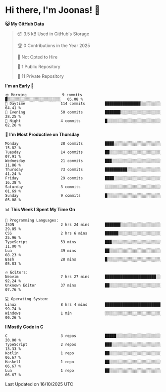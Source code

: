 <!--<a href="https://github.com/anuraghazra/github-readme-stats">
  <img align="center" height=200 src="https://readme-stats-git-main-joonas45s-projects.vercel.app/api?username=Joonas45&hide=stars&show_icons=true&theme=monokai" />
</a>
<a href="">
  <img align="center" width=300 src="https://readme-stats-git-main-joonas45s-projects.vercel.app/api/top-langs?username=Joonas45&theme=monokai&layout=compact" />
</a>-->
<!--
<a href="">
  <img align="center" height=125 width=600 src="https://readme-stats-git-main-joonas45s-projects.vercel.app/api/wakatime?username=Joonas45&theme=monokai&layout=compact" />
</a>
-->

# Hi there, I'm Joonas! :wave:


<!--START_SECTION:waka-->
**🐱 My GitHub Data** 

> 📦 3.5 kB Used in GitHub's Storage 
 > 
> 🏆 0 Contributions in the Year 2025
 > 
> 🚫 Not Opted to Hire
 > 
> 📜 1 Public Repository 
 > 
> 🔑 11 Private Repository 
 > 
**I'm an Early 🐤** 

```text
🌞 Morning                9 commits           █░░░░░░░░░░░░░░░░░░░░░░░░   05.08 % 
🌆 Daytime                114 commits         ████████████████░░░░░░░░░   64.41 % 
🌃 Evening                50 commits          ███████░░░░░░░░░░░░░░░░░░   28.25 % 
🌙 Night                  4 commits           █░░░░░░░░░░░░░░░░░░░░░░░░   02.26 % 
```
📅 **I'm Most Productive on Thursday** 

```text
Monday                   28 commits          ████░░░░░░░░░░░░░░░░░░░░░   15.82 % 
Tuesday                  14 commits          ██░░░░░░░░░░░░░░░░░░░░░░░   07.91 % 
Wednesday                21 commits          ███░░░░░░░░░░░░░░░░░░░░░░   11.86 % 
Thursday                 73 commits          ██████████░░░░░░░░░░░░░░░   41.24 % 
Friday                   29 commits          ████░░░░░░░░░░░░░░░░░░░░░   16.38 % 
Saturday                 3 commits           ░░░░░░░░░░░░░░░░░░░░░░░░░   01.69 % 
Sunday                   9 commits           █░░░░░░░░░░░░░░░░░░░░░░░░   05.08 % 
```


📊 **This Week I Spent My Time On** 

```text
💬 Programming Languages: 
JSON                     2 hrs 24 mins       ███████░░░░░░░░░░░░░░░░░░   29.85 % 
CSS                      2 hrs 6 mins        ██████░░░░░░░░░░░░░░░░░░░   25.96 % 
TypeScript               53 mins             ███░░░░░░░░░░░░░░░░░░░░░░   11.00 % 
Lua                      39 mins             ██░░░░░░░░░░░░░░░░░░░░░░░   08.23 % 
Bash                     28 mins             █░░░░░░░░░░░░░░░░░░░░░░░░   05.83 % 

🔥 Editors: 
Neovim                   7 hrs 27 mins       ███████████████████████░░   92.24 % 
Unknown Editor           37 mins             ██░░░░░░░░░░░░░░░░░░░░░░░   07.76 % 

💻 Operating System: 
Linux                    8 hrs 4 mins        █████████████████████████   99.74 % 
Windows                  1 min               ░░░░░░░░░░░░░░░░░░░░░░░░░   00.26 % 
```

**I Mostly Code in C** 

```text
C                        3 repos             █████░░░░░░░░░░░░░░░░░░░░   20.00 % 
TypeScript               2 repos             ███░░░░░░░░░░░░░░░░░░░░░░   13.33 % 
Kotlin                   1 repo              ██░░░░░░░░░░░░░░░░░░░░░░░   06.67 % 
Haskell                  1 repo              ██░░░░░░░░░░░░░░░░░░░░░░░   06.67 % 
Lua                      1 repo              ██░░░░░░░░░░░░░░░░░░░░░░░   06.67 % 
```




 Last Updated on 16/10/2025 UTC
<!--END_SECTION:waka-->

